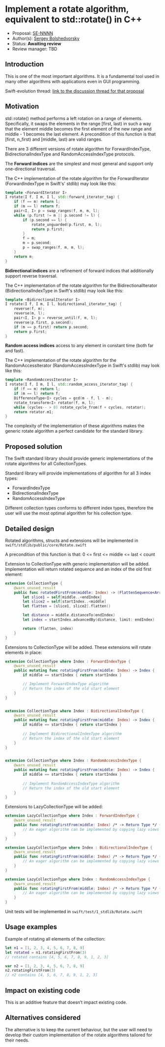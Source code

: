 # Implement a rotate algorithm, equivalent to std::rotate() in C++

* Proposal: [SE-NNNN](https://github.com/apple/swift-evolution/blob/master/proposals/NNNN-implement-a-rotate-algorithm.md)
* Author(s): [Sergey Bolshedvorsky](https://github.com/bolshedvorsky)
* Status: **Awaiting review**
* Review manager: TBD

## Introduction

This is one of the most important algorithms. It is a fundamental tool used in many 
other algorithms with applications even in GUI programming. 

Swift-evolution thread: [link to the discussion thread for that proposal](https://lists.swift.org/pipermail/swift-evolution/Week-of-Mon-20151214/002213.html)

## Motivation

std::rotate() method performs a left rotation on a range of elements. 
Specifically, it swaps the elements in the range [first, last) 
in such a way that the element middle becomes the first element 
of the new range and middle - 1 becomes the last element.
A precondition of this function is that [first, n_first) and 
[middle, last) are valid ranges.

There are 3 different versions of rotate algorithm for ForwardIndexType, 
BidirectionalIndexType and RandomAccessIndexType protocols. 

The **Forward indices** are the simplest and most general and support 
only one-directional traversal.

The C++ implementation of the rotate algorithm for the ForwardIterator 
(ForwardIndexType in Swift's' stdlib) may look like this:

```C++
template <ForwardIterator I>
I rotate(I f, I m, I l, std::forward_iterator_tag) {
    if (f == m) return l;
    if (m == l) return f;
    pair<I, I> p = swap_ranges(f, m, m, l);
    while (p.first != m || p.second != l) {
        if (p.second == l) {
            rotate_unguarded(p.first, m, l);
            return p.first;
        }
        f = m;
        m = p.second;
        p = swap_ranges(f, m, m, l);
    }
    return m;
}
```

**Bidirectional indices** are a refinement of forward indices that
additionally support reverse traversal.

The C++ implementation of the rotate algorithm for the BidirectionalIterator 
(BidirectionalIndexType in Swift's stdlib) may look like this:

```C++
template <BidirectionalIterator I>
I rotate(I f, I m, I l, bidirectional_iterator_tag) {
    reverse(f, m);
    reverse(m, l);
    pair<I, I> p = reverse_until(f, m, l);
    reverse(p.first, p.second);
    if (m == p.first) return p.second;
    return p.first;
}
```

**Random access indices** access to any element in constant time (both far and fast).

The C++ implementation of the rotate algorithm for the RandomAccessIterator 
(RandomAccessIndexType in Swift's stdlib) may look like this:

```C++
template <RandomAccessIterator I>
I rotate(I f, I m, I l, std::random_access_iterator_tag) {
    if (f == m) return l;
    if (m == l) return f;
    DifferenceType<I> cycles = gcd(m - f, l - m);
    rotate_transform<I> rotator(f, m, l);
    while (cycles-- > 0) rotate_cycle_from(f + cycles, rotator);
    return rotator.m1;
}
```

The complexity of the implementation of these algorithms makes the generic rotate algorithm 
a perfect candidate for the standard library.

## Proposed solution

The Swift standard library should provide generic implementations of the rotate algorithms 
for all CollectionTypes.

Standard library will provide implementations of algorithm for all 3 index types:
- ForwardIndexType
- BidirectionalIndexType
- RandomAccessIndexType

Different collection types conforms to different index types, therefore the user will use the 
most optimal algorithm for his collection type.

## Detailed design

Rotated algorithms, structs and extensions will be implemented in `swift/stdlib/public/core/Rotate.swift`

A precondition of this function is that:
0 <= first <= middle <= last < count

Extension to CollectionType with generic implementation will be added. 
Implementation will return rotated sequence and an index of the old first element: 

```Swift
extension CollectionType {
    @warn_unused_result
    public func rotatedFirstFrom(middle: Index) -> (FlattenSequence<Array<Self.SubSequence>>, Index) {
        let slice1 = self[middle..<endIndex]
        let slice2 = self[startIndex..<middle]
        let flatten = [slice1, slice2].flatten()

        let distance = middle.distanceTo(endIndex)
        let index = startIndex.advancedBy(distance, limit: endIndex)

        return (flatten, index)
    }
}
```

Extensions to CollectionType will be added. These extensions will rotate elements in place:

```Swift
extension CollectionType where Index : ForwardIndexType {
    @warn_unused_result
    public mutating func rotatingFirstFrom(middle: Index) -> Index {
        if middle == startIndex { return startIndex }

        // Implement ForwardIndexType algorithm
        // Return the index of the old start element
    }
}


extension CollectionType where Index : BidirectionalIndexType {
    @warn_unused_result
    public mutating func rotatingFirstFrom(middle: Index) -> Index {
        if middle == startIndex { return startIndex }
        
        // Implement BidirectionalIndexType algorithm
        // Return the index of the old start element
    }
}


extension CollectionType where Index : RandomAccessIndexType {
    @warn_unused_result
    public mutating func rotatingFirstFrom(middle: Index) -> Index {
        if middle == startIndex { return startIndex }
        
        // Implement RandomAccessIndexType algorithm
        // Return the index of the old start element
    }
}
```

Extensions to LazyCollectionType will be added:

```Swift
extension LazyCollectionType where Index : ForwardIndexType {
    @warn_unused_result
    public func rotatingFirstFrom(middle: Index) /* -> Return Type */ {
        // An eager algorithm can be implemented by copying lazy views to an array.
    }
}

extension LazyCollectionType where Index : BidirectionalIndexType {
    @warn_unused_result
    public func rotatingFirstFrom(middle: Index) /* -> Return Type */ {
        // An eager algorithm can be implemented by copying lazy views to an array.
    }
}

extension LazyCollectionType where Index : RandomAccessIndexType {
    @warn_unused_result
    public func rotatingFirstFrom(middle: Index) /* -> Return Type */ {
        // An eager algorithm can be implemented by copying lazy views to an array.
    }
}
```

Unit tests will be implemented in `swift/test/1_stdlib/Rotate.swift`

## Usage examples

Example of rotating all elements of the collection:

```Swift
let n1 = [1, 2, 3, 4, 5, 6, 7, 8, 9]
let rotated = n1.rotatingFirstFrom(3)
// rotated contains [4, 5, 6, 7, 8, 9, 1, 2, 3]

var n2 = [1, 2, 3, 4, 5, 6, 7, 8, 9]
n2.rotatingFirstFrom(3)
// n2 contains [4, 5, 6, 7, 8, 9, 1, 2, 3]
```

## Impact on existing code

This is an additive feature that doesn’t impact existing code.

## Alternatives considered

The alternative is to keep the current behaviour, but the user will need to develop 
their custom implementation of the rotate algorithms tailored for their needs.
